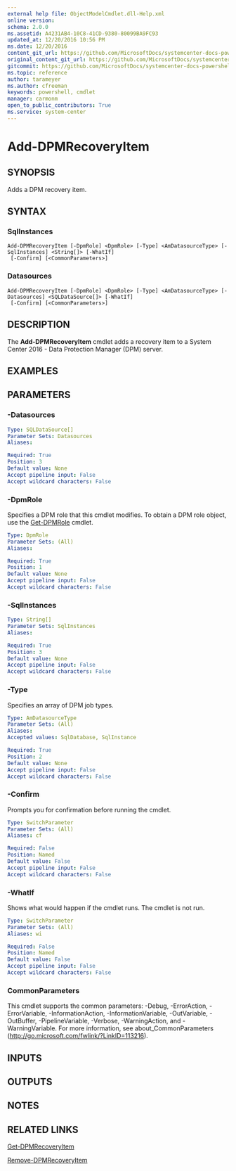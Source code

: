 ```yaml
---
external help file: ObjectModelCmdlet.dll-Help.xml
online version: 
schema: 2.0.0
ms.assetid: A4231AB4-10C8-41CD-9380-80099BA9FC93
updated_at: 12/20/2016 10:56 PM
ms.date: 12/20/2016
content_git_url: https://github.com/MicrosoftDocs/systemcenter-docs-powershell/blob/master/systemcenter-cmdlets/SystemCenter2016/DataProtectionManager/vlatest/Add-DPMRecoveryItem.md
original_content_git_url: https://github.com/MicrosoftDocs/systemcenter-docs-powershell/blob/master/systemcenter-cmdlets/SystemCenter2016/DataProtectionManager/vlatest/Add-DPMRecoveryItem.md
gitcommit: https://github.com/MicrosoftDocs/systemcenter-docs-powershell/blob/39ebc8b68768998222371964f8e90b8160cbfe0a/systemcenter-cmdlets/SystemCenter2016/DataProtectionManager/vlatest/Add-DPMRecoveryItem.md
ms.topic: reference
author: tarameyer
ms.author: cfreeman
keywords: powershell, cmdlet
manager: carmonm
open_to_public_contributors: True
ms.service: system-center
---
```


# Add-DPMRecoveryItem

## SYNOPSIS
Adds a DPM recovery item.

## SYNTAX

### SqlInstances
```
Add-DPMRecoveryItem [-DpmRole] <DpmRole> [-Type] <AmDatasourceType> [-SqlInstances] <String[]> [-WhatIf]
 [-Confirm] [<CommonParameters>]
```

### Datasources
```
Add-DPMRecoveryItem [-DpmRole] <DpmRole> [-Type] <AmDatasourceType> [-Datasources] <SQLDataSource[]> [-WhatIf]
 [-Confirm] [<CommonParameters>]
```

## DESCRIPTION
The **Add-DPMRecoveryItem** cmdlet adds a recovery item to a System Center 2016 - Data Protection Manager (DPM) server.

## EXAMPLES

## PARAMETERS

### -Datasources


```yaml
Type: SQLDataSource[]
Parameter Sets: Datasources
Aliases: 

Required: True
Position: 3
Default value: None
Accept pipeline input: False
Accept wildcard characters: False
```

### -DpmRole
Specifies a DPM role that this cmdlet modifies.
To obtain a DPM role object, use the [Get-DPMRole](./Get-DPMRole.md) cmdlet.

```yaml
Type: DpmRole
Parameter Sets: (All)
Aliases: 

Required: True
Position: 1
Default value: None
Accept pipeline input: False
Accept wildcard characters: False
```

### -SqlInstances


```yaml
Type: String[]
Parameter Sets: SqlInstances
Aliases: 

Required: True
Position: 3
Default value: None
Accept pipeline input: False
Accept wildcard characters: False
```

### -Type
Specifies an array of DPM job types.

```yaml
Type: AmDatasourceType
Parameter Sets: (All)
Aliases: 
Accepted values: SqlDatabase, SqlInstance

Required: True
Position: 2
Default value: None
Accept pipeline input: False
Accept wildcard characters: False
```

### -Confirm
Prompts you for confirmation before running the cmdlet.

```yaml
Type: SwitchParameter
Parameter Sets: (All)
Aliases: cf

Required: False
Position: Named
Default value: False
Accept pipeline input: False
Accept wildcard characters: False
```

### -WhatIf
Shows what would happen if the cmdlet runs.
The cmdlet is not run.

```yaml
Type: SwitchParameter
Parameter Sets: (All)
Aliases: wi

Required: False
Position: Named
Default value: False
Accept pipeline input: False
Accept wildcard characters: False
```

### CommonParameters
This cmdlet supports the common parameters: -Debug, -ErrorAction, -ErrorVariable, -InformationAction, -InformationVariable, -OutVariable, -OutBuffer, -PipelineVariable, -Verbose, -WarningAction, and -WarningVariable. For more information, see about_CommonParameters (http://go.microsoft.com/fwlink/?LinkID=113216).

## INPUTS

## OUTPUTS

## NOTES

## RELATED LINKS

[Get-DPMRecoveryItem](xref:SystemCenter2016/DataProtectionManager/vlatest/Get-DPMRecoveryItem.md)

[Remove-DPMRecoveryItem](xref:SystemCenter2016/DataProtectionManager/vlatest/Remove-DPMRecoveryItem.md)
